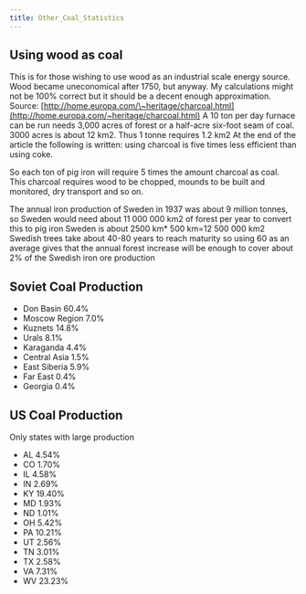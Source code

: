 ```yaml
---
title: Other_Coal_Statistics
---
```



##  Using wood as coal 

This is for those wishing to use wood as an industrial scale energy
source. Wood became uneconomical after 1750, but anyway. My calculations
might not be 100% correct but it should be a decent enough
approximation. Source:
[http://home.europa.com/\~heritage/charcoal.html](http://home.europa.com/~heritage/charcoal.html)
A 10 ton per day furnace can be run needs 3,000 acres of forest or a
half-acre six-foot seam of coal. 3000 acres is about 12 km2. Thus 1
tonne requires 1.2 km2 At the end of the article the following is
written: using charcoal is five times less efficient than using coke.

So each ton of pig iron will require 5 times the amount charcoal as
coal. This charcoal requires wood to be chopped, mounds to be built and
monitored, dry transport and so on.

The annual iron production of Sweden in 1937 was about 9 million tonnes,
so Sweden would need about 11 000 000 km2 of forest per year to convert
this to pig iron Sweden is about 2500 km\* 500 km=12 500 000 km2 Swedish
trees take about 40-80 years to reach maturity so using 60 as an average
gives that the annual forest increase will be enough to cover about 2%
of the Swedish iron ore production

  

##  Soviet Coal Production 

-   Don Basin 60.4%
-   Moscow Region 7.0%
-   Kuznets 14.8%
-   Urals 8.1%
-   Karaganda 4.4%
-   Central Asia 1.5%
-   East Siberia 5.9%
-   Far East 0.4%
-   Georgia 0.4%

  

##  US Coal Production 

Only states with large production

-   AL 4.54%
-   CO 1.70%
-   IL 4.58%
-   IN 2.69%
-   KY 19.40%
-   MD 1.93%
-   ND 1.01%
-   OH 5.42%
-   PA 10.21%
-   UT 2.56%
-   TN 3.01%
-   TX 2.58%
-   VA 7.31%
-   WV 23.23%
